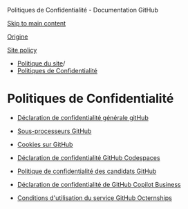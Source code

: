 Politiques de Confidentialité - Documentation GitHub

[Skip to main content](#main-content)

[Origine](/fr)

[Site policy](/fr/site-policy)

* [Politique du site](/fr/site-policy)/
* [Politiques de Confidentialité](/fr/site-policy/privacy-policies)

Politiques de Confidentialité
==========

* [Déclaration de confidentialité générale gitHub](/fr/site-policy/privacy-policies/github-general-privacy-statement)

* [Sous-processeurs GitHub](/fr/site-policy/privacy-policies/github-subprocessors)

* [Cookies sur GitHub](/fr/site-policy/privacy-policies/github-cookies)

* [Déclaration de confidentialité GitHub Codespaces](/fr/site-policy/privacy-policies/github-codespaces-privacy-statement)

* [Politique de confidentialité des candidats GitHub](/fr/site-policy/privacy-policies/github-candidate-privacy-policy)

* [Déclaration de confidentialité de GitHub Copilot Business](/fr/site-policy/privacy-policies/github-copilot-business-privacy-statement)

* [Conditions d'utilisation du service GitHub Octernships](/fr/site-policy/privacy-policies/github-octernships-terms-of-service)
